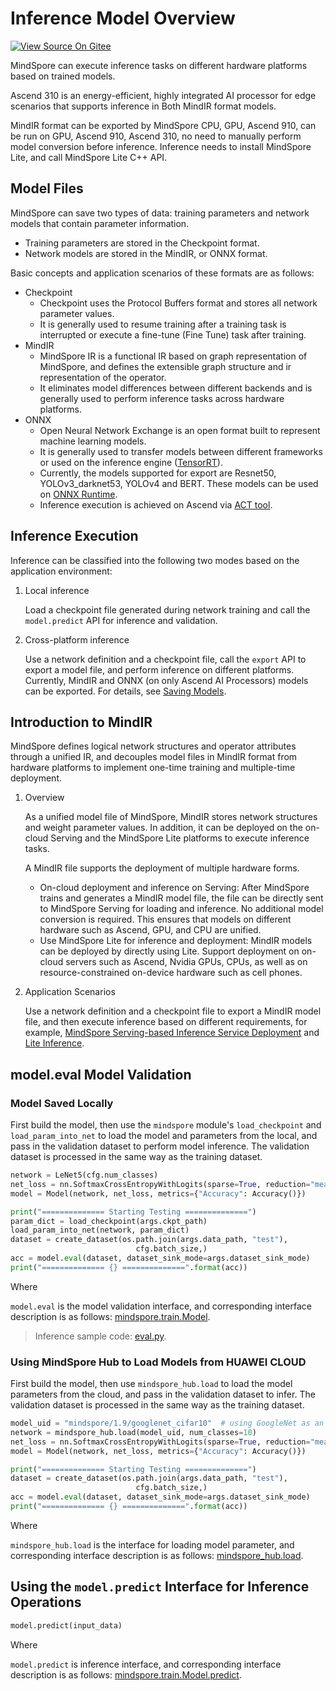 # Inference Model Overview

[![View Source On Gitee](https://mindspore-website.obs.cn-north-4.myhuaweicloud.com/website-images/r2.1/resource/_static/logo_source_en.png)](https://gitee.com/mindspore/docs/blob/r2.1/tutorials/experts/source_en/infer/inference.md)

MindSpore can execute inference tasks on different hardware platforms based on trained models.

Ascend 310 is an energy-efficient, highly integrated AI processor for edge scenarios that supports inference in Both MindIR format models.

MindIR format can be exported by MindSpore CPU, GPU, Ascend 910, can be run on GPU, Ascend 910, Ascend 310, no need to manually perform model conversion before inference. Inference needs to install MindSpore Lite, and call MindSpore Lite C++ API.

## Model Files

MindSpore can save two types of data: training parameters and network models that contain parameter information.

- Training parameters are stored in the Checkpoint format.
- Network models are stored in the MindIR, or ONNX format.

Basic concepts and application scenarios of these formats are as follows:

- Checkpoint
    - Checkpoint uses the Protocol Buffers format and stores all network parameter values.
    - It is generally used to resume training after a training task is interrupted or execute a fine-tune (Fine Tune) task after training.
- MindIR
    - MindSpore IR is a functional IR based on graph representation of MindSpore, and defines the extensible graph structure and ir representation of the operator.
    - It eliminates model differences between different backends and is generally used to perform inference tasks across hardware platforms.
- ONNX
    - Open Neural Network Exchange is an open format built to represent machine learning models.
    - It is generally used to transfer models between different frameworks or used on the inference engine ([TensorRT](https://docs.nvidia.com/deeplearning/tensorrt/api/python_api/index.html)).
    - Currently, the models supported for export are Resnet50, YOLOv3_darknet53, YOLOv4 and BERT. These models can be used on [ONNX Runtime](https://onnxruntime.ai/).
    - Inference execution is achieved on Ascend via [ACT tool](https://www.hiascend.com/document/detail/zh/canncommercial/63RC1/inferapplicationdev/aclcppdevg/aclcppdevg_000001.html).

## Inference Execution

Inference can be classified into the following two modes based on the application environment:

1. Local inference

    Load a checkpoint file generated during network training and call the `model.predict` API for inference and validation.

2. Cross-platform inference

    Use a network definition and a checkpoint file, call the `export` API to export a model file, and perform inference on different platforms. Currently, MindIR and ONNX (on only Ascend AI Processors) models can be exported. For details, see [Saving Models](https://www.mindspore.cn/tutorials/en/r2.1/beginner/save_load.html).

## Introduction to MindIR

MindSpore defines logical network structures and operator attributes through a unified IR, and decouples model files in MindIR format from hardware platforms to implement one-time training and multiple-time deployment.

1. Overview

    As a unified model file of MindSpore, MindIR stores network structures and weight parameter values. In addition, it can be deployed on the on-cloud Serving and the MindSpore Lite platforms to execute inference tasks.

    A MindIR file supports the deployment of multiple hardware forms.

    - On-cloud deployment and inference on Serving: After MindSpore trains and generates a MindIR model file, the file can be directly sent to MindSpore Serving for loading and inference. No additional model conversion is required. This ensures that models on different hardware such as Ascend, GPU, and CPU are unified.
    - Use MindSpore Lite for inference and deployment: MindIR models can be deployed by directly using Lite. Support deployment on on-cloud servers such as Ascend, Nvidia GPUs, CPUs, as well as on resource-constrained on-device hardware such as cell phones.

2. Application Scenarios

    Use a network definition and a checkpoint file to export a MindIR model file, and then execute inference based on different requirements, for example, [MindSpore Serving-based Inference Service Deployment](https://www.mindspore.cn/serving/docs/en/r2.0/serving_example.html) and [Lite Inference](https://www.mindspore.cn/lite/docs/en/r2.1/index.html).

## model.eval Model Validation

### Model Saved Locally

First build the model, then use the `mindspore` module's `load_checkpoint` and `load_param_into_net` to load the model and parameters from the local, and pass in the validation dataset to perform model inference. The validation dataset is processed in the same way as the training dataset.

```python
network = LeNet5(cfg.num_classes)
net_loss = nn.SoftmaxCrossEntropyWithLogits(sparse=True, reduction="mean")
model = Model(network, net_loss, metrics={"Accuracy": Accuracy()})

print("============== Starting Testing ==============")
param_dict = load_checkpoint(args.ckpt_path)
load_param_into_net(network, param_dict)
dataset = create_dataset(os.path.join(args.data_path, "test"),
                            cfg.batch_size,)
acc = model.eval(dataset, dataset_sink_mode=args.dataset_sink_mode)
print("============== {} ==============".format(acc))
```

Where

`model.eval` is the model validation interface, and corresponding interface description is as follows: [mindspore.train.Model](https://www.mindspore.cn/docs/en/r2.1/api_python/train/mindspore.train.Model.html#mindspore.train.Model).

> Inference sample code: [eval.py](https://gitee.com/mindspore/models/blob/master/research/cv/lenet/eval.py).

### Using MindSpore Hub to Load Models from HUAWEI CLOUD

First build the model, then use `mindspore_hub.load` to load the model parameters from the cloud, and pass in the validation dataset to infer. The validation dataset is processed in the same way as the training dataset.

```python
model_uid = "mindspore/1.9/googlenet_cifar10"  # using GoogleNet as an example.
network = mindspore_hub.load(model_uid, num_classes=10)
net_loss = nn.SoftmaxCrossEntropyWithLogits(sparse=True, reduction="mean")
model = Model(network, net_loss, metrics={"Accuracy": Accuracy()})

print("============== Starting Testing ==============")
dataset = create_dataset(os.path.join(args.data_path, "test"),
                            cfg.batch_size,)
acc = model.eval(dataset, dataset_sink_mode=args.dataset_sink_mode)
print("============== {} ==============".format(acc))
```

Where

`mindspore_hub.load` is the interface for loading model parameter, and corresponding interface description is as follows: [mindspore_hub.load](https://www.mindspore.cn/hub/docs/en/r1.9/hub.html#mindspore_hub.load).

## Using the `model.predict` Interface for Inference Operations

```python
model.predict(input_data)
```

Where

`model.predict` is inference interface, and corresponding interface description is as follows: [mindspore.train.Model.predict](https://www.mindspore.cn/docs/en/r2.1/api_python/train/mindspore.train.Model.html#mindspore.train.Model.predict).
